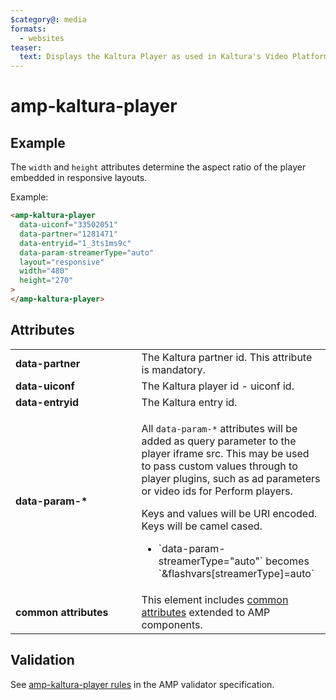 ```yaml
---
$category@: media
formats:
  - websites
teaser:
  text: Displays the Kaltura Player as used in Kaltura's Video Platform.
---
```


<!---
Copyright 2016 Kaltura. All Rights Reserved.

Licensed under the Apache License, Version 2.0 (the "License");
you may not use this file except in compliance with the License.
You may obtain a copy of the License at

      http://www.apache.org/licenses/LICENSE-2.0

Unless required by applicable law or agreed to in writing, software
distributed under the License is distributed on an "AS-IS" BASIS,
WITHOUT WARRANTIES OR CONDITIONS OF ANY KIND, either express or implied.
See the License for the specific language governing permissions and
limitations under the License.
-->

# amp-kaltura-player

## Example

The `width` and `height` attributes determine the aspect ratio of the player embedded in responsive layouts.

Example:

```html
<amp-kaltura-player
  data-uiconf="33502051"
  data-partner="1281471"
  data-entryid="1_3ts1ms9c"
  data-param-streamerType="auto"
  layout="responsive"
  width="480"
  height="270"
>
</amp-kaltura-player>
```

## Attributes

<table>
  <tr>
    <td width="40%"><strong>data-partner</strong></td>
    <td>The Kaltura partner id. This attribute is mandatory.</td>
  </tr>
  <tr>
    <td width="40%"><strong>data-uiconf</strong></td>
    <td>The Kaltura player id - uiconf id.</td>
  </tr>
  <tr>
    <td width="40%"><strong>data-entryid</strong></td>
    <td>The Kaltura entry id.</td>
  </tr>
  <tr>
    <td width="40%"><strong>data-param-*</strong></td>
    <td><p>All <code>data-param-*</code> attributes will be added as query parameter to the player iframe src. This may be used to pass custom values through to player plugins, such as ad parameters or video ids for Perform players.</p>
<p>Keys and values will be URI encoded. Keys will be camel cased.</p>
<ul>
  <li>`data-param-streamerType="auto"` becomes `&flashvars[streamerType]=auto`</li>
</ul></td>
  </tr>
  <tr>
    <td width="40%"><strong>common attributes</strong></td>
    <td>This element includes <a href="https://amp.dev/documentation/guides-and-tutorials/learn/common_attributes">common attributes</a> extended to AMP components.</td>
  </tr>
</table>

## Validation

See [amp-kaltura-player rules](https://github.com/ampproject/amphtml/blob/master/extensions/amp-kaltura-player/validator-amp-kaltura-player.protoascii) in the AMP validator specification.
